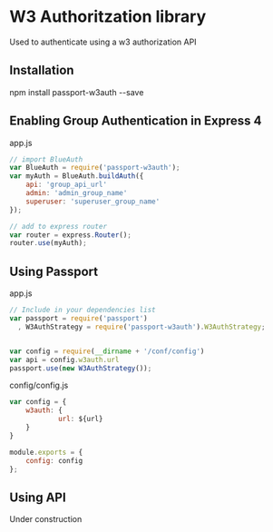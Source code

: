 W3 Authoritzation library
=========================

Used to authenticate using a w3 authorization API

## Installation

   npm install passport-w3auth --save
   
## Enabling Group Authentication in Express 4

   app.js
   ```javascript
   // import BlueAuth
   var BlueAuth = require('passport-w3auth');
   var myAuth = BlueAuth.buildAuth({
       api: 'group_api_url'
       admin: 'admin_group_name'
       superuser: 'superuser_group_name'
   });

   // add to express router
   var router = express.Router();
   router.use(myAuth);
   ```

## Using Passport


   app.js
   ```javascript 
   // Include in your dependencies list
   var passport = require('passport')
     , W3AuthStrategy = require('passport-w3auth').W3AuthStrategy;


   var config = require(__dirname + '/conf/config')
   var api = config.w3auth.url
   passport.use(new W3AuthStrategy());
   ```


   config/config.js
   ```javascript
   var config = {
       w3auth: {
       	       url: ${url}
       }
   }

   module.exports = {
       config: config
   };
   ```


## Using API

   Under construction